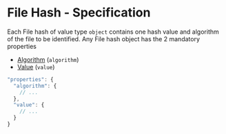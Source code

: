 # File Hash - Specification

Each File hash of value type `object` contains one hash value and algorithm of the file to be identified. Any File hash
object has the 2 mandatory properties

* [Algorithm](file_hash/algorithm-spec.en.md) (`algorithm`)
* [Value](file_hash/value-spec.en.md) (`value`)

```javascript
"properties": {
  "algorithm": {
    // ...
  },
  "value": {
    // ...
  }
}
```
